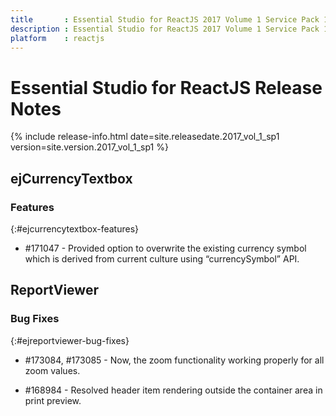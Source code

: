 ```yaml
---
title 		: Essential Studio for ReactJS 2017 Volume 1 Service Pack 1 Release Notes
description : Essential Studio for ReactJS 2017 Volume 1 Service Pack 1 Release Notes
platform 	: reactjs
---
```


# Essential Studio for ReactJS Release Notes

{% include release-info.html date=site.releasedate.2017_vol_1_sp1 version=site.version.2017_vol_1_sp1 %} 



## ejCurrencyTextbox

### Features
{:#ejcurrencytextbox-features}

* \#171047 - Provided option to overwrite the existing currency symbol which is derived from current culture using “currencySymbol” API.

## ReportViewer

### Bug Fixes    
{:#ejreportviewer-bug-fixes}
* \#173084, #173085 - Now, the zoom functionality working properly for all zoom values.

* \#168984 - Resolved header item rendering outside the container area in print preview.

